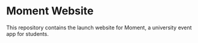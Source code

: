 # Moment Website
This repository contains the launch website for Moment, a university event app for students.
